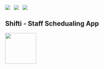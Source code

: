<a href="https://pdfhost.io/v/RMnFdETCM_ElaiZubermanCVpdf.pdf"><img src="https://img.shields.io/badge/RESUME-informational?style=for-the-badge&logo=codeigniter&logoColor=white"></a>&nbsp;&nbsp;&nbsp;<a href="mailto:elai950@gmail.com"><img src="https://img.shields.io/badge/EMAIL-ELAI-informational?style=for-the-badge&logo=minutemailer&logoColor=white"></a>&nbsp;&nbsp;&nbsp;<a href="https://www.linkedin.com/in/elai-zuberman-8120a073/" target="_blank"><img src="https://img.shields.io/badge/LINKEDIN-informational?style=for-the-badge&logo=linkedin&logoColor=white" ></a>

## Shifti - Staff Schedualing App

<p align="left"> <a href="https://apps.apple.com/app/id1535833509" download><img src="https://user-images.githubusercontent.com/33416429/92803227-11456700-f36c-11ea-9d0a-f51c0e848163.png" width="100" ></a>
</p>


